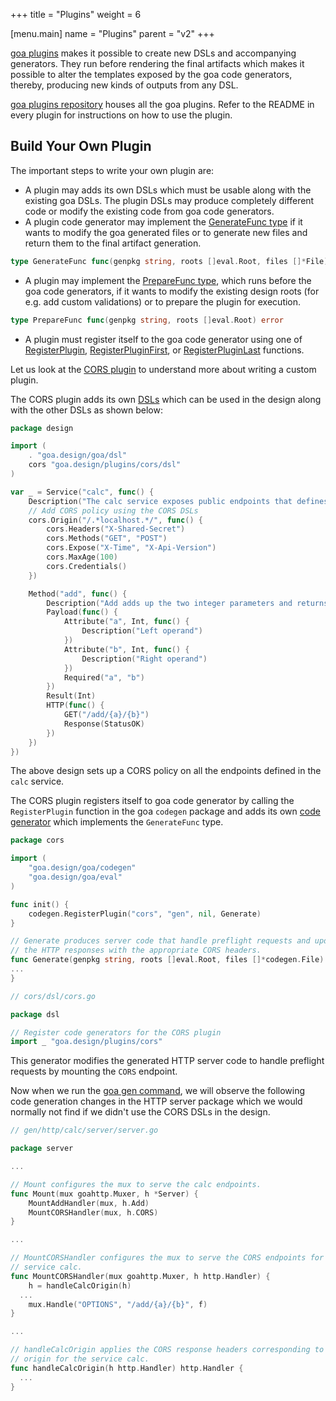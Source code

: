 +++
title = "Plugins"
weight = 6

[menu.main]
name = "Plugins"
parent = "v2"
+++

[goa plugins](https://godoc.org/github.com/goadesign/plugins) makes it possible to
create new DSLs and accompanying generators. They run before rendering
the final artifacts which makes it possible to alter the templates
exposed by the goa code generators, thereby, producing new kinds of outputs
from any DSL.

[goa plugins repository](https://github.com/goadesign/plugins) houses all the goa
plugins. Refer to the README in every plugin for instructions on how to use the
plugin.

## Build Your Own Plugin

The important steps to write your own plugin are:

* A plugin may adds its own DSLs which must be usable along with the existing
  goa DSLs. The plugin DSLs may produce completely different code or modify
  the existing code from goa code generators.
* A plugin code generator may implement the [GenerateFunc type](https://godoc.org/goa.design/goa/codegen#GenerateFunc)
  if it wants to modify the goa generated files or to generate new files and
  return them to the final artifact generation.
```go
type GenerateFunc func(genpkg string, roots []eval.Root, files []*File) ([]*File, error)
```

* A plugin may implement the [PrepareFunc type](https://godoc.org/goa.design/goa/codegen#PrepareFunc),
  which runs before the goa code generators, if it wants to modify the existing
  design roots (for e.g. add custom validations) or to prepare the plugin for
  execution.
```go
type PrepareFunc func(genpkg string, roots []eval.Root) error
```

* A plugin must register itself to the goa code generator using one of
  [RegisterPlugin](https://godoc.org/goa.design/goa/codegen#RegisterPlugin),
  [RegisterPluginFirst](https://godoc.org/goa.design/goa/codegen#RegisterPluginFirst),
  or [RegisterPluginLast](https://godoc.org/goa.design/goa/codegen#RegisterPlugin)
  functions.

Let us look at the [CORS plugin](https://github.com/goadesign/plugins/tree/master/cors)
to understand more about writing a custom plugin.

The CORS plugin adds its own [DSLs](https://godoc.org/github.com/goadesign/plugins/cors/dsl)
which can be used in the design along with the other DSLs as shown below:

```go
package design

import (
	. "goa.design/goa/dsl"
	cors "goa.design/plugins/cors/dsl"
)

var _ = Service("calc", func() {
	Description("The calc service exposes public endpoints that defines CORS policy.")
	// Add CORS policy using the CORS DSLs
	cors.Origin("/.*localhost.*/", func() {
		cors.Headers("X-Shared-Secret")
		cors.Methods("GET", "POST")
		cors.Expose("X-Time", "X-Api-Version")
		cors.MaxAge(100)
		cors.Credentials()
	})

	Method("add", func() {
		Description("Add adds up the two integer parameters and returns the results.")
		Payload(func() {
			Attribute("a", Int, func() {
				Description("Left operand")
			})
			Attribute("b", Int, func() {
				Description("Right operand")
			})
			Required("a", "b")
		})
		Result(Int)
		HTTP(func() {
			GET("/add/{a}/{b}")
			Response(StatusOK)
		})
	})
})
```

The above design sets up a CORS policy on all the endpoints defined in the
`calc` service.

The CORS plugin registers itself to goa code generator by calling the
`RegisterPlugin` function in the goa `codegen` package and adds its own
[code generator](https://godoc.org/github.com/goadesign/plugins/cors#Generate)
which implements the `GenerateFunc` type.
```go
package cors

import (
	"goa.design/goa/codegen"
	"goa.design/goa/eval"
)

func init() {
	codegen.RegisterPlugin("cors", "gen", nil, Generate)
}

// Generate produces server code that handle preflight requests and updates
// the HTTP responses with the appropriate CORS headers.
func Generate(genpkg string, roots []eval.Root, files []*codegen.File) ([]*codegen.File, error) {
...
}
```
```go
// cors/dsl/cors.go

package dsl

// Register code generators for the CORS plugin
import _ "goa.design/plugins/cors"
```
This generator modifies the generated HTTP server code to handle preflight
requests by mounting the `CORS` endpoint.

Now when we run the [goa gen command](/v2/getting-started/#code-generation),
we will observe the following code generation changes in the HTTP server
package which we would normally not find if we didn't use the CORS DSLs in the
design.

```go
// gen/http/calc/server/server.go

package server

...

// Mount configures the mux to serve the calc endpoints.
func Mount(mux goahttp.Muxer, h *Server) {
	MountAddHandler(mux, h.Add)
	MountCORSHandler(mux, h.CORS)
}

...

// MountCORSHandler configures the mux to serve the CORS endpoints for the
// service calc.
func MountCORSHandler(mux goahttp.Muxer, h http.Handler) {
	h = handleCalcOrigin(h)
  ...
	mux.Handle("OPTIONS", "/add/{a}/{b}", f)
}

...

// handleCalcOrigin applies the CORS response headers corresponding to the
// origin for the service calc.
func handleCalcOrigin(h http.Handler) http.Handler {
  ...
}
```

